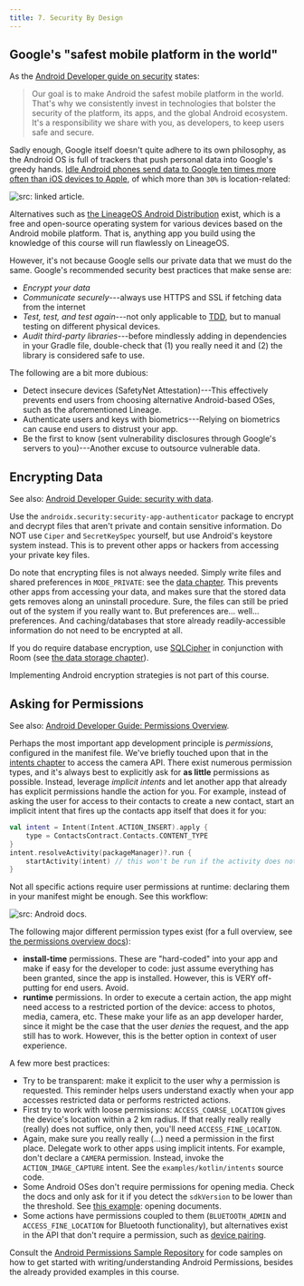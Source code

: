 ```yaml
---
title: 7. Security By Design
---
```


## Google's "safest mobile platform in the world"

As the [Android Developer guide on security](https://developer.android.com/security) states:

> Our goal is to make Android the safest mobile platform in the world. That's why we consistently invest in technologies that bolster the security of the platform, its apps, and the global Android ecosystem.<br/>
It's a responsibility we share with you, as developers, to keep users safe and secure.

Sadly enough, Google itself doesn't quite adhere to its own philosophy, as the Android OS is full of trackers that push personal data into Google's greedy hands. [Idle Android phones send data to Google ten times more often than iOS devices to Apple](https://www.bleepingcomputer.com/news/google/idle-android-phones-send-data-to-google-ten-times-more-often-than-ios-devices-to-apple/), of which more than `30%` is location-related:

![](/img/datacollection.png "src: linked article.")

Alternatives such as [the LineageOS Android Distribution](https://lineageos.org/) exist, which is a free and open-source operating system for various devices based on the Android mobile platform. That is, anything app you build using the knowledge of this course will run flawlessly on LineageOS. 

However, it's not because Google sells our private data that we must do the same. Google's recommended security best practices that make sense are:

- _Encrypt your data_
- _Communicate securely_---always use HTTPS and SSL if fetching data from the internet
- _Test, test, and test again_---not only applicable to [TDD](/lang/tdd), but to manual testing on different physical devices.
- _Audit third-party libraries_---before mindlessly adding in dependencies in your Gradle file, double-check that (1) you really need it and (2) the library is considered safe to use. 

The following are a bit more dubious:

- Detect insecure devices (SafetyNet Attestation)---This effectively prevents end users from choosing alternative Android-based OSes, such as the aforementioned Lineage. 
- Authenticate users and keys with biometrics---Relying on biometrics can cause end users to distrust your app.
- Be the first to know (sent vulnerability disclosures through Google's servers to you)---Another excuse to outsource vulnerable data.

## Encrypting Data

See also: [Android Developer Guide: security with data](https://developer.android.com/topic/security/data). 

Use the `androidx.security:security-app-authenticator` package to encrypt and decrypt files that aren't private and contain sensitive information. Do NOT use `Ciper` and `SecretKeySpec` yourself, but use Android's keystore system instead. This is to prevent other apps or hackers from accessing your private key files. 

Do note that encrypting files is not always needed. Simply write files and shared preferences in `MODE_PRIVATE`: see the [data chapter](/android/data-storage). This prevents other apps from accessing your data, and makes sure that the stored data gets removes along an uninstall procedure. Sure, the files can still be pried out of the system if you really want to. But preferences are... well... preferences. And caching/databases that store already readily-accessible information do not need to be encrypted at all. 

If you do require database encryption, use [SQLCipher](https://github.com/sqlcipher/android-database-sqlcipher) in conjunction with Room (see [the data storage chapter](/android/data-storage)).

Implementing Android encryption strategies is not part of this course. 

## Asking for Permissions

See also: [Android Developer Guide: Permissions Overview](https://developer.android.com/guide/topics/permissions/overview).

Perhaps the most important app development principle is _permissions_, configured in the manifest file. We've briefly touched upon that in the [intents chapter](/android/intents) to access the camera API. There exist numerous permission types, and it's always best to explicitly ask for **as little** permissions as possible. Instead, leverage _implicit intents_ and let another app that already has explicit permissions handle the action for you. For example, instead of asking the user for access to their contacts to create a new contact, start an implicit intent that fires up the contacts app itself that does it for you:

```kt
val intent = Intent(Intent.ACTION_INSERT).apply {
    type = ContactsContract.Contacts.CONTENT_TYPE
}
intent.resolveActivity(packageManager)?.run {
    startActivity(intent) // this won't be run if the activity does not resolve. 
}
```

Not all specific actions require user permissions at runtime: declaring them in your manifest might be enough. See this workflow:

![](/img/permissions.jpg "src: Android docs.")

The following major different permission types exist (for a full overview, see [the permissions overview docs](https://developer.android.com/guide/topics/permissions/overview)):

- **install-time** permissions. These are "hard-coded" into your app and make if easy for the developer to code: just assume everything has been granted, since the app is installed. However, this is VERY off-putting for end users. Avoid. 
- **runtime** permissions. In order to execute a certain action, the app might need access to a restricted portion of the device: access to photos, media, camera, etc. These make your life as an app developer harder, since it might be the case that the user _denies_ the request, and the app still has to work. However, this is the better option in context of user experience. 

A few more best practices:

- Try to be transparent: make it explicit to the user why a permission is requested. This reminder helps users understand exactly when your app accesses restricted data or performs restricted actions.
- First try to work with loose permissions: `ACCESS_COARSE_LOCATION` gives the device's location within a 2 km radius. If that really really really (really) does not suffice, only then, you'll need `ACCESS_FINE_LOCATION`. 
- Again, make sure you really really (...) need a permission in the first place. Delegate work to other apps using implicit intents. For example, don't declare a `CAMERA` permission. Instead, invoke the `ACTION_IMAGE_CAPTURE` intent. See the `examples/kotlin/intents` source code. 
- Some Android OSes don't require permissions for opening media. Check the docs and only ask for it if you detect the `sdkVersion` to be lower than the threshold. See [this example](https://developer.android.com/training/permissions/evaluating): opening documents.
- Some actions have permissions coupled to them (`BLUETOOTH_ADMIN` and `ACCESS_FINE_LOCATION` for Bluetooth functionality), but alternatives exist in the API that don't require a permission, such as [device pairing](https://developer.android.com/guide/topics/connectivity/companion-device-pairing).

Consult the [Android Permissions Sample Repository](https://github.com/android/permissions-samples) for code samples on how to get started with writing/understanding Android Permissions, besides the already provided examples in this course. 
